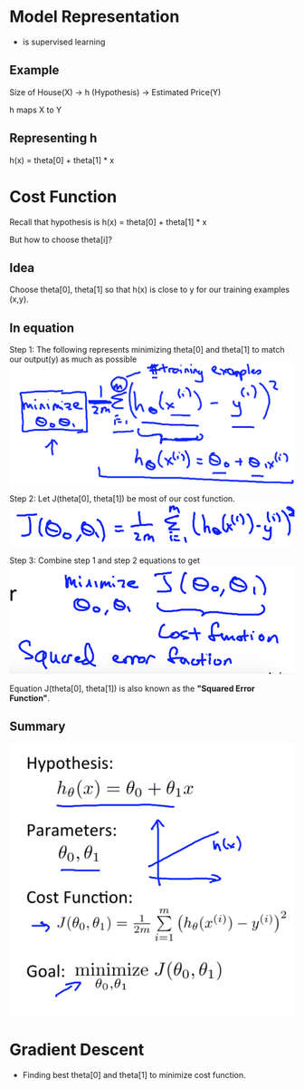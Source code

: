 # Model Representation

 - is supervised learning
 
## Example
Size of House(X) -> h (Hypothesis) -> Estimated Price(Y)

h maps X to Y

## Representing h
h(x) = theta[0] + theta[1] * x

# Cost Function
Recall that hypothesis is h(x) = theta[0] + theta[1] * x

But how to choose theta[i]?

## Idea
Choose theta[0], theta[1] so that h(x) is close to y for our training examples (x,y).

## In equation

Step 1: The following represents minimizing theta[0] and theta[1] to match our output(y) as much as possible
![Minimizing Cost Function - 1](./minCostFunc_1.png)


Step 2: Let J(theta[0], theta[1]) be most of our cost function.
![Minimizing Cost Function - 2](./minCostFunc_2.png)


Step 3: Combine step 1 and step 2 equations to get
![Minimizing Cost Function - 3](./minCostFunc_3.png)

Equation J(theta[0], theta[1]) is also known as the **"Squared Error Function"**.

## Summary
![Summary of Cost Function](./CostFuncSummary.png)

# Gradient Descent
 - Finding best theta[0] and theta[1] to minimize cost function.

 